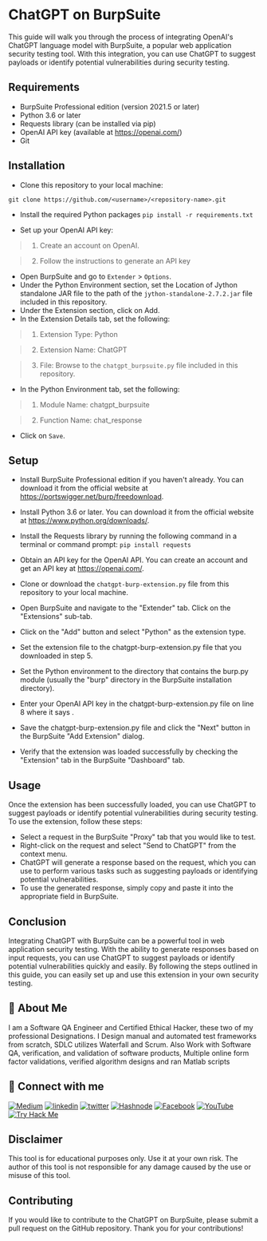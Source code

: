 
# ChatGPT on BurpSuite

This guide will walk you through the process of integrating OpenAI's ChatGPT language model with BurpSuite, a popular web application security testing tool. With this integration, you can use ChatGPT to suggest payloads or identify potential vulnerabilities during security testing.



## Requirements

- BurpSuite Professional edition (version 2021.5 or later)
- Python 3.6 or later
- Requests library (can be installed via pip)
- OpenAI API key (available at https://openai.com/)
- Git

## Installation
- Clone this repository to your local machine:

`git clone https://github.com/<username>/<repository-name>.git
`
- Install the required Python packages
`pip install -r requirements.txt
`

- Set up your OpenAI API key:
> 1. Create an account on OpenAI. 

> 2. Follow the instructions to generate an API key
- Open BurpSuite and go to `Extender` > `Options`.
- Under the Python Environment section, set the Location of Jython standalone JAR file to the path of the `jython-standalone-2.7.2.jar` file included in this repository.
- Under the Extension section, click on Add.
- In the Extension Details tab, set the following:
> 1. Extension Type: Python

> 2. Extension Name: ChatGPT

> 3. File: Browse to the `chatgpt_burpsuite.py` file included in this repository.
- In the Python Environment tab, set the following:
>  1. Module Name: chatgpt_burpsuite

>  2. Function Name: chat_response
- Click on `Save`.


## Setup
- Install BurpSuite Professional edition if you haven't already. You can download it from the official website at https://portswigger.net/burp/freedownload.
- Install Python 3.6 or later. You can download it from the official website at https://www.python.org/downloads/.
- Install the Requests library by running the following command in a terminal or command prompt:
`pip install requests`


- Obtain an API key for the OpenAI API. You can create an account and get an API key at https://openai.com/.

- Clone or download the `chatgpt-burp-extension.py` file from this repository to your local machine.

- Open BurpSuite and navigate to the "Extender" tab. Click on the "Extensions" sub-tab.
- Click on the "Add" button and select "Python" as the extension type.
- Set the extension file to the chatgpt-burp-extension.py file that you downloaded in step 5.
- Set the Python environment to the directory that contains the burp.py module (usually the "burp" directory in the BurpSuite installation directory).
- Enter your OpenAI API key in the chatgpt-burp-extension.py file on line 8 where it says <INSERT YOUR API KEY HERE>.
- Save the chatgpt-burp-extension.py file and click the "Next" button in the BurpSuite "Add Extension" dialog.
- Verify that the extension was loaded successfully by checking the "Extension" tab in the BurpSuite "Dashboard" tab.


## Usage
Once the extension has been successfully loaded, you can use ChatGPT to suggest payloads or identify potential vulnerabilities during security testing. To use the extension, follow these steps:

- Select a request in the BurpSuite "Proxy" tab that you would like to test.
- Right-click on the request and select "Send to ChatGPT" from the context menu.
- ChatGPT will generate a response based on the request, which you can use to perform various tasks such as suggesting payloads or identifying potential vulnerabilities.
- To use the generated response, simply copy and paste it into the appropriate field in BurpSuite.

## Conclusion
Integrating ChatGPT with BurpSuite can be a powerful tool in web application security testing. With the ability to generate responses based on input requests, you can use ChatGPT to suggest payloads or identify potential vulnerabilities quickly and easily. By following the steps outlined in this guide, you can easily set up and use this extension in your own security testing.
  
 ## 🚀 About Me
I am a Software QA Engineer and Certified Ethical Hacker, these two of my
professional Designations. I Design manual and automated test
frameworks from scratch, SDLC utilizes Waterfall and Scrum. Also Work
with Software QA, verification, and validation of software products,
Multiple online form factor validations, verified algorithm designs and ran
Matlab scripts



## 🔗 Connect with me
[![Medium](https://img.shields.io/badge/medium-000?style=for-the-badge&logo=medium&logoColor=white)](https://fagun18.medium.com/)
[![linkedin](https://img.shields.io/badge/linkedin-0A66C2?style=for-the-badge&logo=linkedin&logoColor=white)](https://www.linkedin.com/in/mejbaur/)
[![twitter](https://img.shields.io/badge/twitter-1DA1F2?style=for-the-badge&logo=twitter&logoColor=white)](https://twitter.com/fagun018)
[![Hashnode](https://img.shields.io/badge/hashnode-1DA1F2?style=for-the-badge&logo=hashnode&logoColor=white)](https://fagun.hashnode.dev/)
[![Facebook](https://img.shields.io/badge/facebook-1DA1F2?style=for-the-badge&logo=facebook&logoColor=white)](https://www.facebook.com/mbfagun)
[![YouTube](https://img.shields.io/badge/youtube-1DA1F2?style=for-the-badge&logo=youtube&logoColor=white)](https://www.instagram.com/fagun018/)
[![Try Hack Me](https://img.shields.io/badge/tryhackme-1DA1F2?style=for-the-badge&logo=tryhackme&logoColor=white)](https://tryhackme.com/dashboard)
  
 ## Disclaimer

This tool is for educational purposes only. Use it at your own risk. The author of this tool is not responsible for any damage caused by the use or misuse of this tool.

## Contributing
If you would like to contribute to the ChatGPT on BurpSuite, please submit a pull request on the GitHub repository. Thank you for your contributions!
